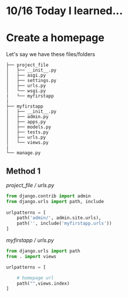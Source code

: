 # 10/16 Today I learned...

# Create a homepage 


Let's say we have these files/folders
```
├── project_file
│   ├── __init__.py
│   ├── asgi.py
│   ├── settings.py
│   ├── urls.py
│   └── wsgi.py
|   └── myfirstapp
|
├── myfirstapp
|   ├── __init__.py
│   ├── admin.py
│   ├── apps.py
│   ├── models.py
│   ├── tests.py
│   ├── urls.py
│   └── views.py
|  
└── manage.py
```
## Method 1

<em>project_file / urls.py</em>
```py
from django.contrib import admin
from django.urls import path, include
  
urlpatterns = [
    path('admin/', admin.site.urls),
    path('', include('myfirstapp.urls'))
]
```

<em>myfirstapp / urls.py</em>
```py
from django.urls import path
from . import views

urlpatterns = [

    # homepage url
    path("",views.index)
]
```
